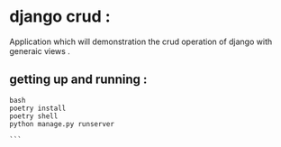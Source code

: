 # django crud :
Application which will demonstration the crud operation of django with generaic views .

## getting up and running :

```` 
bash 
poetry install 
poetry shell
python manage.py runserver 

```

